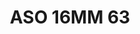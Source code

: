 ---
title: ASO 16MM 63
date: 
draft: false

# descripcion
description : Anillo de plata 925 y nácar

materials: Plata 925

color: 

dimensions: mm diámetro

code: 05-23-1451

type: "Anillos"

categories: []

price: $4.130,00

price_eftvo: $3.510,00

# Images
# first image will be shown in the product page
images:
  # - image: "images/path_to_image"
  # La ubicacion de las imagenes es imagenes/Anillos/Anillos.Solo Plata/05-23-1451-aso-16mm-63

---